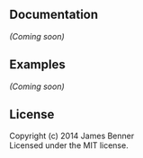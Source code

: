 ## Documentation

_(Coming soon)_


## Examples

_(Coming soon)_


## License

Copyright (c) 2014 James Benner  
Licensed under the MIT license.
